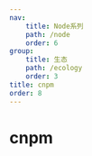 ```yaml
---
nav:
    title: Node系列
    path: /node
    order: 6
group:
    title: 生态
    path: /ecology
    order: 3
title: cnpm
order: 8
---
```


# cnpm
